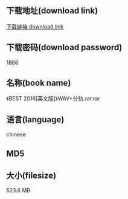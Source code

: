 ## 下载地址(download link)
[下载链接 download link](https://voluble-croquembouche-d321dc.netlify.app/?s=%E3%80%8ABEST+2016%5B%E8%8B%B1%E6%96%87%E7%89%88%5D%E3%80%8BWAV%2B%E5%88%86%E8%BD%A8.rar)

## 下载密码(download password)
1866

## 名称(book name)
《BEST 2016[英文版]》WAV+分轨.rar.rar

## 语言(language)
chinese

## MD5


## 大小(filesize)
523.6 MB
